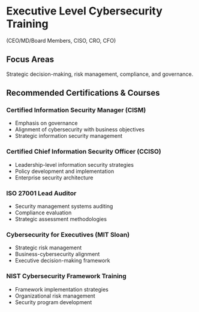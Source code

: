 # Executive Level Cybersecurity Training
(CEO/MD/Board Members, CISO, CRO, CFO)

## Focus Areas
Strategic decision-making, risk management, compliance, and governance.

## Recommended Certifications & Courses

### Certified Information Security Manager (CISM)
- Emphasis on governance
- Alignment of cybersecurity with business objectives
- Strategic information security management

### Certified Chief Information Security Officer (CCISO)
- Leadership-level information security strategies
- Policy development and implementation
- Enterprise security architecture

### ISO 27001 Lead Auditor
- Security management systems auditing
- Compliance evaluation
- Strategic assessment methodologies

### Cybersecurity for Executives (MIT Sloan)
- Strategic risk management
- Business-cybersecurity alignment
- Executive decision-making framework

### NIST Cybersecurity Framework Training
- Framework implementation strategies
- Organizational risk management
- Security program development 